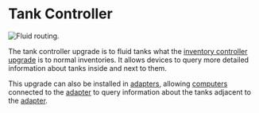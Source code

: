 # Tank Controller

![Fluid routing.](oredict:oc:tankControllerUpgrade)

The tank controller upgrade is to fluid tanks what the [inventory controller upgrade](inventoryControllerUpgrade.md) is to normal inventories. It allows devices to query more detailed information about tanks inside and next to them.

This upgrade can also be installed in [adapters](../block/adapter.md), allowing [computers](../general/computer.md) connected to the [adapter](../block/adapter.md) to query information about the tanks adjacent to the [adapter](../block/adapter.md).
